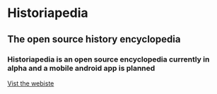 # Historiapedia

## The open source history encyclopedia

### Historiapedia is an open source encyclopedia currently in alpha and a mobile android app is planned

[Vist the webiste](https://www.historiapedia.online/)

